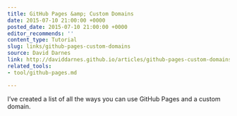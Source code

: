 ```yaml
---
title: GitHub Pages &amp; Custom Domains
date: 2015-07-10 21:00:00 +0000
posted_date: 2015-07-10 21:00:00 +0000
editor_recommends: ''
content_type: Tutorial
slug: links/github-pages-custom-domains
source: David Darnes
link: http://daviddarnes.github.io/articles/github-pages-custom-domains/
related_tools:
- tool/github-pages.md

---
```

I’ve created a list of all the ways you can use GitHub Pages and a custom domain.



